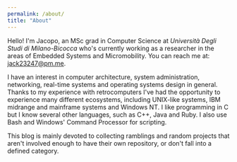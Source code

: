 ```yaml
---
permalink: /about/
title: "About"
---
```


Hello! I'm Jacopo, an MSc grad in Computer Science at *Università Degli Studi di Milano-Bicocca* who's currently working as a researcher in the areas of Embedded Systems and Micromobility. You can reach me at: [jack23247@pm.me](mailto:jack23247@pm.me).

I have an interest in computer architecture, system administration, networking, real-time systems and operating systems design in general. Thanks to my experience with retrocomputers I've had the opportunity to experience many different ecosystems, including UNIX-like systems, IBM midrange and mainframe systems and Windows NT. I like programming in C but I know several other languages, such as C++, Java and Ruby. I also use Bash and Windows' Command Processor for scripting.

This blog is mainly devoted to collecting ramblings and random projects that aren't involved enough to have their own repository, or don't fall into a defined category.

<!---
I've decided to stop collecting random stuff because it's getting way out of hand (I have too many AS/400s!), but if you have one of the following items you want to sell, please get in contact as I'm sure we can arrange something.

- A small boat
- An HP C8000 or ZX6000
- An IBM xSeries 382 (or any Itanium hw)
- A System/36 5363
- An Olivetti Linea 1 machine (M20, M30, M40, M45)
- A desktop Amiga
- An AlphaServer ES47 in a deskside cabinet
- A NEC SX-8i or SX-6i
- An IBM mainframe (preferably small like an S/390 MP3000)
- A Cray EL9x or SV1
- A Sun Enterprise 10k or 15k
- An SGI Origin {2,3}000
- Any weird system that runs Unix (the Olivetti LSX comes to mind)

If you're into the retrocomputing scene you'll notice that most of these are extremely specific, rare or downright unobtanium: if I can't find something, then it can't clutter my basement! :wink:
-->
